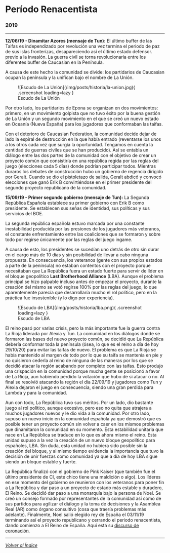 

# Período Renacentista
### 2019
* * *

**12/06/19 - Dinamitar Azores (mensaje de Tun):**
El último buffer de las Taifas es independizado por revolución una vez termina el periodo de paz de sus islas fronterizas, desapareciendo así el último estado defensor.
previo a la invasión. La guerra civil se torna revolucionaria entre los diferentes buffer de Caucasian en la Península.

A causa de este hecho la comunidad se divide: los partidarios de Caucasian ocupan la península y la unifican bajo el nombre de La Unión.

<figure markdown>
  ![Escudo de La Unión](/img/posts/historia/la-union.jpg){ .screenshot loading=lazy }
  <figcaption>Escudo de La Unión</figcaption>
</figure>

Por otro lado, los partidarios de Epona se organizan en dos movimientos: primero, en un movimiento golpista que no tuvo éxito por la buena gestión de La Unión y un segundo movimiento en el que se creó un nuevo estado en Oceanía (Nueva España) para los jugadores que conformaban las taifas.

Con el deterioro de Caucasian Federation, la comunidad decide dejar de lado la espiral de destrucción en la que había entrado (reventarse los unos a los otros cada vez que surgía la oportunidad. Tengamos en cuenta la cantidad de guerras civiles que se han producido). Así se entabla un diálogo entre las dos partes de la comunidad con el objetivo de crear un proyecto común que consistiría en una república regida por las reglas del juego (elecciones cada 5 días) donde podrían participar todos. Mientras duraros los debates de construcción hubo un gobierno de regencia dirigido por Geralt. Cuando se dio el pistoletazo de salida, Geralt abdicó y convocó elecciones que ganó Erik B convirtiéndose en el primer presidente del segundo proyecto republicano de la comunidad.

**15/09/19 - Primer segundo gobierno (mensaje de Tun):**
La Segunda República Española establece su primer gobierno con Erik B como presidente. Se establecen sus señas de identidad, sus políticas y sus servicios del BOE.

La segunda república española estuvo marcada por una constante inestabilidad producida por las presiones de los jugadores más veteranos, el constante enfrentamiento entre las coaliciones que se formaron y sobre todo por regirse únicamente por las reglas del juego ingame. 

A causa de esto, los presidentes se sucedían uno detrás de otro sin durar en el cargo más de 10 días y sin posibilidad de llevar a cabo ninguna propuesta. En consecuencia, los veteranos (gente con sus propios estados a parte de la península) no estaban contentos con el proyecto porque necesitaban que La República fuera un estado fuerte para servir de líder en el bloque geopolítico **Last Brotherhood Alliance** (LBA). Aunque el problema principal se hizo palpable incluso antes de empezar el proyecto, durante la creación del mismo se votó regirse 100% por las reglas del juego, lo que aparentemente parecía que desarrollaría mucho el rol político, pero en la práctica fue insostenible (y lo digo por experiencia).

<figure markdown>
  ![Escudo de LBA](/img/posts/historia/lba.png){ .screenshot loading=lazy }
  <figcaption>Escudo de LBA</figcaption>
</figure>

El reino pasó por varias crisis, pero la más importante fue la guerra contra La Rioja liderada por Alexia y Tun. La comunidad en los diálogos donde se formaron las bases del nuevo proyecto común, se decidió que La República debería conformar toda la península (ósea, lo que es el reino a día de hoy 29/10/20) para evitar las taifas de nuevo. El problema es que La Rioja se había mantenido al margen de todo por lo que su taifa se mantenía en pie y no quisieron cederla al reino de ninguna de las maneras por los que se decidió atacar la región acabando por completo con las taifas. Esto produjo una crispación en la comunidad porque mucha gente se posicionó a favor de La Rioja, aun habiendo perdido la votación que hubo de si atacar o no. Al final se resolvió atacando la región el día 22/09/19 y jugadores como Tun y Alexia dejaron el juego en consecuencia, siendo una gran perdida para Lambda y para la comunidad. 

Aun con todo, La República tuvo sus méritos. Por un lado, dio bastante juego al rol político, aunque excesivo, pero eso no quita que atrajera a muchos jugadores nuevos y le dio vida a la comunidad. Por otro lado, supuso un nuevo inicio en la comunidad española ya que demostró que es posible tener un proyecto común sin volver a caer en los mismos problemas que dinamitaron la comunidad en su momento. Esta estabilidad unitaria que nace en La República se traduce en lo que es ahora mismo el reino. Esta unidad supuso a la vez la creación de un nuevo bloque geopolítico para españoles, LBA. Sin duda, esta unidad no hubiera sido posible sin la creación del bloque, y al mismo tiempo evidencia la importancia que tuvo la decisión de unir fuerzas como comunidad ya que a día de hoy LBA sigue siendo un bloque estable y fuerte.

La República finalizó con el gobierno de Pink Kaiser (que también fue el último presidente de CI, este chico tiene una maldición o algo). Los líderes en ese momento del gobierno se reunieron con los veteranos para poner fin a La República y dar paso a un proyecto de estado más estable y duradero, El Reino. Se decidió dar paso a una monarquía bajo la persona de Noel. Se creó un consejo formado por representantes de la comunidad así como de sus partidos para agilizar el diálogo y la toma de decisiones y la Asamblea Real (AR) como órgano consultivo (cosa que traería problemas más adelante). Finalmente, Noel salió elegido rey de España el 03/11/19 terminando así el proyecto republicano y cerrando el periodo renacentista, dando comienzo a El Reino de España. Aquí está su [discurso de coronación](https://rivalregions.com/#news/show/2520101).

* * *

[*Volver al Índice*](../)